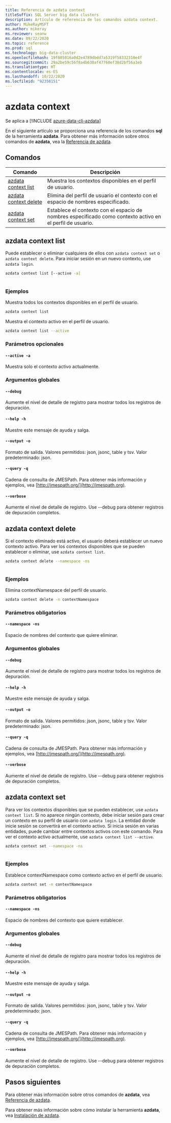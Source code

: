 ```yaml
---
title: Referencia de azdata context
titleSuffix: SQL Server big data clusters
description: Artículo de referencia de los comandos azdata context.
author: MikeRayMSFT
ms.author: mikeray
ms.reviewer: seanw
ms.date: 09/22/2020
ms.topic: reference
ms.prod: sql
ms.technology: big-data-cluster
ms.openlocfilehash: 19f085016a0d2e4789dbdd7a5319f58332310e4f
ms.sourcegitcommit: 29a2be59c56f8a4b630af47760ef38d2bf56a3eb
ms.translationtype: HT
ms.contentlocale: es-ES
ms.lasthandoff: 10/22/2020
ms.locfileid: "92358151"
---
```

# <a name="azdata-context"></a>azdata context

Se aplica a [!INCLUDE [azure-data-cli-azdata](../../includes/azure-data-cli-azdata.md)]

En el siguiente artículo se proporciona una referencia de los comandos **sql** de la herramienta **azdata**. Para obtener más información sobre otros comandos de **azdata**, vea la [Referencia de azdata](reference-azdata.md).

## <a name="commands"></a>Comandos

|Comando|Descripción|
| --- | --- |
[azdata context list](#azdata-context-list) | Muestra los contextos disponibles en el perfil de usuario.
[azdata context delete](#azdata-context-delete) | Elimina del perfil de usuario el contexto con el espacio de nombres especificado.
[azdata context set](#azdata-context-set) | Establece el contexto con el espacio de nombres especificado como contexto activo en el perfil de usuario.
## <a name="azdata-context-list"></a>azdata context list
Puede establecer o eliminar cualquiera de ellos con `azdata context set` o `azdata context delete`. Para iniciar sesión en un nuevo contexto, use `azdata login`.
```bash
azdata context list [--active -a] 
                    
```
### <a name="examples"></a>Ejemplos
Muestra todos los contextos disponibles en el perfil de usuario.
```bash
azdata context list
```
Muestra el contexto activo en el perfil de usuario.
```bash
azdata context list --active
```
### <a name="optional-parameters"></a>Parámetros opcionales
#### `--active -a`
Muestra solo el contexto activo actualmente.
### <a name="global-arguments"></a>Argumentos globales
#### `--debug`
Aumente el nivel de detalle de registro para mostrar todos los registros de depuración.
#### `--help -h`
Muestre este mensaje de ayuda y salga.
#### `--output -o`
Formato de salida.  Valores permitidos: json, jsonc, table y tsv.  Valor predeterminado: json.
#### `--query -q`
Cadena de consulta de JMESPath. Para obtener más información y ejemplos, vea [http://jmespath.org/](http://jmespath.org).
#### `--verbose`
Aumente el nivel de detalle de registro. Use --debug para obtener registros de depuración completos.
## <a name="azdata-context-delete"></a>azdata context delete
Si el contexto eliminado está activo, el usuario deberá establecer un nuevo contexto activo. Para ver los contextos disponibles que se pueden establecer o eliminar, use `azdata context list`.
```bash
azdata context delete --namespace -ns 
                      
```
### <a name="examples"></a>Ejemplos
Elimina contextNamespace del perfil de usuario.
```bash
azdata context delete -n contextNamespace
```
### <a name="required-parameters"></a>Parámetros obligatorios
#### `--namespace -ns`
Espacio de nombres del contexto que quiere eliminar.
### <a name="global-arguments"></a>Argumentos globales
#### `--debug`
Aumente el nivel de detalle de registro para mostrar todos los registros de depuración.
#### `--help -h`
Muestre este mensaje de ayuda y salga.
#### `--output -o`
Formato de salida.  Valores permitidos: json, jsonc, table y tsv.  Valor predeterminado: json.
#### `--query -q`
Cadena de consulta de JMESPath. Para obtener más información y ejemplos, vea [http://jmespath.org/](http://jmespath.org).
#### `--verbose`
Aumente el nivel de detalle de registro. Use --debug para obtener registros de depuración completos.
## <a name="azdata-context-set"></a>azdata context set
Para ver los contextos disponibles que se pueden establecer, use `azdata context list`. Si no aparece ningún contexto, debe iniciar sesión para crear un contexto en su perfil de usuario con `azdata login`. La entidad donde inicie sesión se convertirá en el contexto activo. Si inicia sesión en varias entidades, puede cambiar entre contextos activos con este comando. Para ver el contexto activo actualmente, use `azdata context list --active`.
```bash
azdata context set --namespace -ns 
                   
```
### <a name="examples"></a>Ejemplos
Establece contextNamespace como contexto activo en el perfil de usuario.
```bash
azdata context set -n contextNamespace
```
### <a name="required-parameters"></a>Parámetros obligatorios
#### `--namespace -ns`
Espacio de nombres del contexto que quiere establecer.
### <a name="global-arguments"></a>Argumentos globales
#### `--debug`
Aumente el nivel de detalle de registro para mostrar todos los registros de depuración.
#### `--help -h`
Muestre este mensaje de ayuda y salga.
#### `--output -o`
Formato de salida.  Valores permitidos: json, jsonc, table y tsv.  Valor predeterminado: json.
#### `--query -q`
Cadena de consulta de JMESPath. Para obtener más información y ejemplos, vea [http://jmespath.org/](http://jmespath.org).
#### `--verbose`
Aumente el nivel de detalle de registro. Use --debug para obtener registros de depuración completos.

## <a name="next-steps"></a>Pasos siguientes

Para obtener más información sobre otros comandos de **azdata**, vea [Referencia de azdata](reference-azdata.md). 

Para obtener más información sobre cómo instalar la herramienta **azdata**, vea [Instalación de azdata](..\install\deploy-install-azdata.md).

